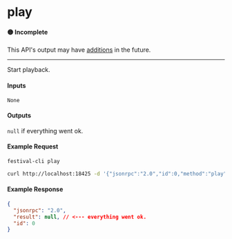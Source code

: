 # play

#### 🟡 Incomplete
This API's output may have [additions](../../api-stability/marker.md) in the future.

---

Start playback.

#### Inputs
`None`

#### Outputs
`null` if everything went ok.

#### Example Request
```bash
festival-cli play
```
```bash
curl http://localhost:18425 -d '{"jsonrpc":"2.0","id":0,"method":"play"}'
```

#### Example Response
```json
{
  "jsonrpc": "2.0",
  "result": null, // <--- everything went ok.
  "id": 0
}
```
